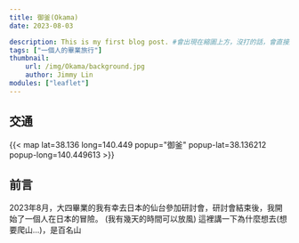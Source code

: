 ```yaml
---
title: 御釜(Okama)
date: 2023-08-03

description: This is my first blog post. #會出現在縮圖上方，沒打的話，會直接顯示內文
tags: ["一個人的畢業旅行"]
thumbnail:
    url: /img/Okama/background.jpg
    author: Jimmy Lin
modules: ["leaflet"]
---
```


## 交通

{{< map lat=38.136 long=140.449 popup="御釜" popup-lat=38.136212 popup-long=140.449613 >}}

## 前言

2023年8月，大四畢業的我有幸去日本的仙台參加研討會，研討會結束後，我開始了一個人在日本的冒險。
(我有幾天的時間可以放風)
這裡講一下為什麼想去(想要爬山...)，是百名山
